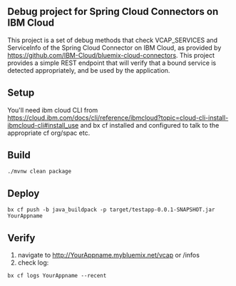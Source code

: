## Debug project for Spring Cloud Connectors on IBM Cloud
This project is a set of debug methods that check VCAP_SERVICES and ServiceInfo of the Spring Cloud Connector on IBM Cloud, as provided by https://github.com/IBM-Cloud/bluemix-cloud-connectors. This project provides a simple REST endpoint that will verify that a bound service is detected appropriately, and be used by the application.

## Setup
You'll need ibm cloud CLI from https://cloud.ibm.com/docs/cli/reference/ibmcloud?topic=cloud-cli-install-ibmcloud-cli#install_use and bx cf installed and configured to talk to the appropriate cf org/spac etc.

## Build
```
./mvnw clean package
```

## Deploy
```
bx cf push -b java_buildpack -p target/testapp-0.0.1-SNAPSHOT.jar YourAppname
```

## Verify
1. navigate to http://YourAppname.mybluemix.net/vcap or /infos
2. check log: 
```
bx cf logs YourAppname --recent
```
